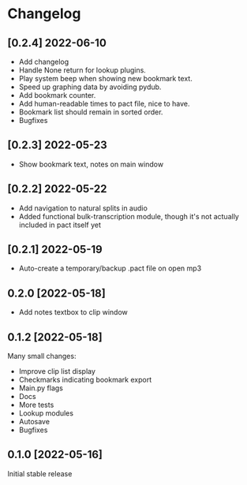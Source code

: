 # Changelog

## [0.2.4] 2022-06-10

* Add changelog
* Handle None return for lookup plugins.
* Play system beep when showing new bookmark text.
* Speed up graphing data by avoiding pydub.
* Add bookmark counter.
* Add human-readable times to pact file, nice to have.
* Bookmark list should remain in sorted order.
* Bugfixes

## [0.2.3] 2022-05-23

* Show bookmark text, notes on main window

## [0.2.2] 2022-05-22

* Add navigation to natural splits in audio
* Added functional bulk-transcription module, though it's
  not actually included in pact itself yet

## [0.2.1] 2022-05-19

* Auto-create a temporary/backup .pact file on open mp3

## 0.2.0 [2022-05-18]

* Add notes textbox to clip window

## 0.1.2 [2022-05-18]

Many small changes:

* Improve clip list display
* Checkmarks indicating bookmark export
* Main.py flags
* Docs
* More tests
* Lookup modules
* Autosave
* Bugfixes

## 0.1.0 [2022-05-16]

Initial stable release
